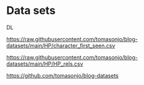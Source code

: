 # Data sets

DL

https://raw.githubusercontent.com/tomasonjo/blog-datasets/main/HP/character_first_seen.csv

https://raw.githubusercontent.com/tomasonjo/blog-datasets/main/HP/HP_rels.csv

https://github.com/tomasonjo/blog-datasets
